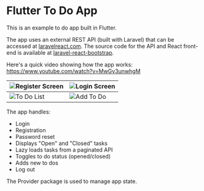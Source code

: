 # Flutter To Do App

This is an example to do app built in Flutter.

The app uses an external REST API (built with Laravel) that can be accessed at [laravelreact.com](http://laravelreact.com). The source code for the API and React front-end is available at [laravel-react-bootstrap](https://github.com/devinsays/laravel-react-bootstrap).

Here's a quick video showing how the app works:
https://www.youtube.com/watch?v=MwGy3unwhgM

|![Register Screen](https://github.com/devinsays/flutter_todo/raw/master/docs/register.jpg)| ![Login Screen](https://github.com/devinsays/flutter_todo/raw/master/docs/login.jpg)|
|--|--|
![To Do List](https://github.com/devinsays/flutter_todo/raw/master/docs/todo-list.jpg)|![Add To Do](https://github.com/devinsays/flutter_todo/raw/master/docs/add-todo.jpg)

The app handles:

* Login
* Registration
* Password reset
* Displays "Open" and "Closed" tasks
* Lazy loads tasks from a paginated API
* Toggles to do status (opened/closed)
* Adds new to dos
* Log out

The Provider package is used to manage app state.